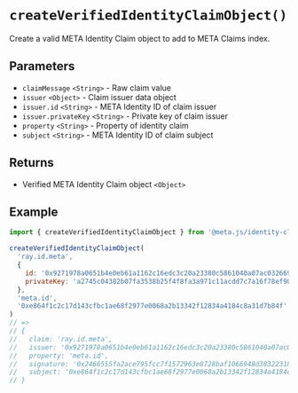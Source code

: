 # `createVerifiedIdentityClaimObject()`

Create a valid META Identity Claim object to add to META Claims index.

## Parameters

- `claimMessage` `<String>` - Raw claim value
- `issuer` `<Object>` - Claim issuer data object
- `issuer.id` `<String>` - META Identity ID of claim issuer
- `issuer.privateKey` `<String>` - Private key of claim issuer
- `property` `<String>` - Property of identity claim
- `subject` `<String>` - META Identity ID of claim subject

## Returns

- Verified META Identity Claim object `<Object>`

## Example

```js
import { createVerifiedIdentityClaimObject } from '@meta.js/identity-claims'

createVerifiedIdentityClaimObject(
  'ray.id.meta',
  {
    id: '0x9271978a0651b4e0eb61a1162c16edc3c20a23380c5861040a07ac0326693895',
    privateKey: 'a2745c04382b07fa3538b25f4f8fa3a971c11acdd7c7a16f78ef90f7bccd3fb4',
  },
  'meta.id',
  '0xe864f1c2c17d143cfbc1ae68f2977e0068a2b13342f12834a4184c8a31d7b84f'
)
// =>
// {
//   claim: 'ray.id.meta',
//   issuer: '0x9271978a0651b4e0eb61a1162c16edc3c20a23380c5861040a07ac0326693895',
//   property: 'meta.id',
//   signature: '0x2466555fa2ace795fcc7f1572963e8728baf1066948d3832231834efddae703c1b85715c34b5ac0a1517b364aeff7fc144ef9136b8df45e27fdd595682fdbe8b00',
//   subject: '0xe864f1c2c17d143cfbc1ae68f2977e0068a2b13342f12834a4184c8a31d7b84f',
// }
```
